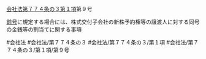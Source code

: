 [会社法第７７４条の３第１項](会社法＿＿＿＿第７７４条の３第１項)第９号

[前号](会社法＿＿＿＿第７７４条の３第１項第８号)に規定する場合には、株式交付子会社の新株予約権等の譲渡人に対する同号の金銭等の割当てに関する事項


#会社法
#会社法/第７７４条の３
#会社法/第７７４条の３/第１項
#会社法/第７７４条の３/第１項/第９号
